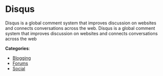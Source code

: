 # Disqus


Disqus is a global comment system that improves discussion on websites and connects conversations across the web.  Disqus is a global comment system that improves discussion on websites and connects conversations across the web



**Categories**:
- [Blogging](https://github.com/apis-list/apis-list#blogging)
- [Forums](https://github.com/apis-list/apis-list#forums)
- [Social](https://github.com/apis-list/apis-list#social)






